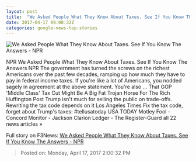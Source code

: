 ```yaml
---
layout: post
title:  "We Asked People What They Know About Taxes. See If You Know The Answers - NPR"
date: 2017-04-17 09:00:32Z
categories: google-news-top-stories
---
```


![We Asked People What They Know About Taxes. See If You Know The Answers - NPR](https://media.npr.org/assets/img/2017/04/14/promo-ipsos-revenue_wide-c913f5c09eed017b7844c21627e30607a47bd40f.png?s=1400)

NPR We Asked People What They Know About Taxes. See If You Know The Answers NPR The government has turned the screws on the richest Americans over the past few decades, ramping up how much they have to pay in federal income taxes. If you're like a lot of Americans, you nodded sagely in agreement at the above statement. You're also ... That GOP 'Middle Class' Tax Cut Might Be A Big Fat Trojan Horse For The Rich Huffington Post Trump isn't much for selling the public on trade-offs. Rewriting the tax code depends on it Los Angeles Times Fix the tax code, forget about Trump's taxes: #tellusatoday USA TODAY Motley Fool - Concord Monitor - Jackson Clarion Ledger - The Register-Guard all 22 news articles »


Full story on F3News: [We Asked People What They Know About Taxes. See If You Know The Answers - NPR](http://www.f3nws.com/n/qCRmuC)

> Posted on: Monday, April 17, 2017 2:00:32 PM

